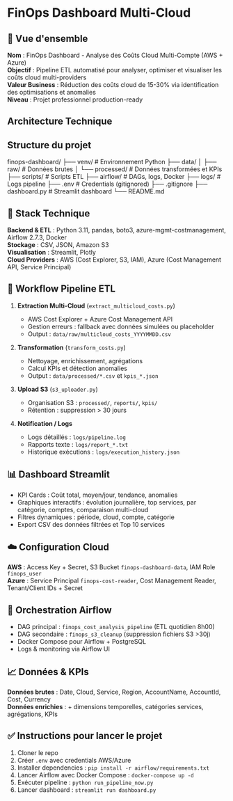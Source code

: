 #  FinOps Dashboard Multi-Cloud

## 🎯 Vue d'ensemble
**Nom** : FinOps Dashboard - Analyse des Coûts Cloud Multi-Compte (AWS + Azure)  
**Objectif** : Pipeline ETL automatisé pour analyser, optimiser et visualiser les coûts cloud multi-providers  
**Valeur Business** : Réduction des coûts cloud de 15-30% via identification des optimisations et anomalies  
**Niveau** : Projet professionnel production-ready  



##  Architecture Technique


##  Structure du projet

finops-dashboard/
├── venv/ # Environnement Python
├── data/
│ ├── raw/ # Données brutes
│ └── processed/ # Données transformées et KPIs
├── scripts/ # Scripts ETL
├── airflow/ # DAGs, logs, Docker
├── logs/ # Logs pipeline
├── .env # Credentials (gitignored)
├── .gitignore
├── dashboard.py # Streamlit dashboard
└── README.md
 

## 🔧 Stack Technique

**Backend & ETL** : Python 3.11, pandas, boto3, azure-mgmt-costmanagement, Airflow 2.7.3, Docker  
**Stockage** : CSV, JSON, Amazon S3  
**Visualisation** : Streamlit, Plotly  
**Cloud Providers** : AWS (Cost Explorer, S3, IAM), Azure (Cost Management API, Service Principal)  

 

## 🔄 Workflow Pipeline ETL

1. **Extraction Multi-Cloud** (`extract_multicloud_costs.py`)  
   - AWS Cost Explorer + Azure Cost Management API  
   - Gestion erreurs : fallback avec données simulées ou placeholder  
   - Output : `data/raw/multicloud_costs_YYYYMMDD.csv`

2. **Transformation** (`transform_costs.py`)  
   - Nettoyage, enrichissement, agrégations  
   - Calcul KPIs et détection anomalies  
   - Output : `data/processed/*.csv` et `kpis_*.json`

3. **Upload S3** (`s3_uploader.py`)  
   - Organisation S3 : `processed/`, `reports/`, `kpis/`  
   - Rétention : suppression > 30 jours

4. **Notification / Logs**  
   - Logs détaillés : `logs/pipeline.log`  
   - Rapports texte : `logs/report_*.txt`  
   - Historique exécutions : `logs/execution_history.json`

 

## 📊 Dashboard Streamlit

- KPI Cards : Coût total, moyen/jour, tendance, anomalies  
- Graphiques interactifs : évolution journalière, top services, par catégorie, comptes, comparaison multi-cloud  
- Filtres dynamiques : période, cloud, compte, catégorie  
- Export CSV des données filtrées et Top 10 services  

 

## ☁️ Configuration Cloud

**AWS** : Access Key + Secret, S3 Bucket `finops-dashboard-data`, IAM Role `finops_user`  
**Azure** : Service Principal `finops-cost-reader`, Cost Management Reader, Tenant/Client IDs + Secret  

 

## 🤖 Orchestration Airflow

- DAG principal : `finops_cost_analysis_pipeline` (ETL quotidien 8h00)  
- DAG secondaire : `finops_s3_cleanup` (suppression fichiers S3 >30j)  
- Docker Compose pour Airflow + PostgreSQL  
- Logs & monitoring via Airflow UI  

 

## 📈 Données & KPIs

**Données brutes** : Date, Cloud, Service, Region, AccountName, AccountId, Cost, Currency  
**Données enrichies** : + dimensions temporelles, catégories services, agrégations, KPIs  

 

## ✅ Instructions pour lancer le projet

1. Cloner le repo  
2. Créer `.env` avec credentials AWS/Azure  
3. Installer dependencies : `pip install -r airflow/requirements.txt`  
4. Lancer Airflow avec Docker Compose : `docker-compose up -d`  
5. Exécuter pipeline : `python run_pipeline_now.py`  
6. Lancer dashboard : `streamlit run dashboard.py`  

 

